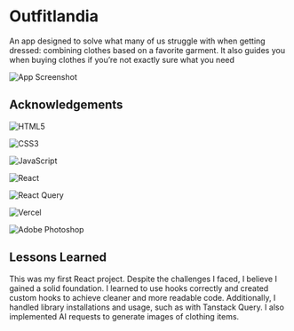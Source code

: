 
# Outfitlandia

An app designed to solve what many of us struggle with when getting dressed: combining clothes based on a favorite garment. It also guides you when buying clothes if you’re not exactly sure what you need

![App Screenshot](https://camo.githubusercontent.com/b0931b8513097b72f17d12957300acac682aaf7f1eb23d37b008a3610817fdba/68747470733a2f2f692e6962622e636f2f6670534c7677592f4f75746669746c616e6469612e676966)


## Acknowledgements

![HTML5](https://img.shields.io/badge/html5-%23E34F26.svg?style=for-the-badge&logo=html5&logoColor=white)

![CSS3](https://img.shields.io/badge/css3-%231572B6.svg?style=for-the-badge&logo=css3&logoColor=white)

![JavaScript](https://img.shields.io/badge/javascript-%23323330.svg?style=for-the-badge&logo=javascript&logoColor=%23F7DF1E)

![React](https://img.shields.io/badge/react-%2320232a.svg?style=for-the-badge&logo=react&logoColor=%2361DAFB) 

![React Query](https://img.shields.io/badge/-React%20Query-FF4154?style=for-the-badge&logo=react%20query&logoColor=white)

![Vercel](https://img.shields.io/badge/vercel-%23000000.svg?style=for-the-badge&logo=vercel&logoColor=white)

![Adobe Photoshop](https://img.shields.io/badge/adobe%20photoshop-%2331A8FF.svg?style=for-the-badge&logo=adobe%20photoshop&logoColor=white)


 


## Lessons Learned

This was my first React project. Despite the challenges I faced, I believe I gained a solid foundation. I learned to use hooks correctly and created custom hooks to achieve cleaner and more readable code. Additionally, I handled library installations and usage, such as with Tanstack Query. I also implemented AI requests to generate images of clothing items.

